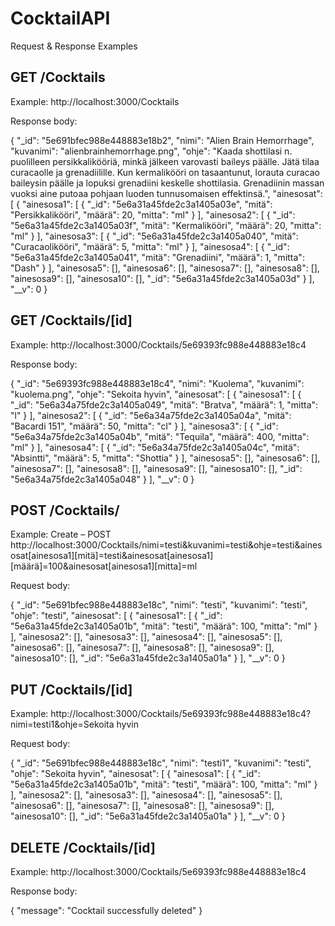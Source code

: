 # CocktailAPI
Request & Response Examples

## GET /Cocktails
Example: http://localhost:3000/Cocktails

Response body:

{
        "_id": "5e691bfec988e448883e18b2",
        "nimi": "Alien Brain Hemorrhage",
        "kuvanimi": "alienbrainhemorrhage.png",
        "ohje": "Kaada shottilasi n. puolilleen persikkalikööriä, minkä jälkeen varovasti baileys päälle. Jätä tilaa curacaolle ja grenadiilille. Kun kermalikööri on tasaantunut, lorauta curacao baileysin päälle ja lopuksi grenadiini keskelle shottilasia. Grenadiinin massan vuoksi aine putoaa pohjaan luoden tunnusomaisen effektinsä.",
        "ainesosat": [
            {
                "ainesosa1": [
                    {
                        "_id": "5e6a31a45fde2c3a1405a03e",
                        "mitä": "Persikkalikööri",
                        "määrä": 20,
                        "mitta": "ml"
                    }
                ],
                "ainesosa2": [
                    {
                        "_id": "5e6a31a45fde2c3a1405a03f",
                        "mitä": "Kermalikööri",
                        "määrä": 20,
                        "mitta": "ml"
                    }
                ],
                "ainesosa3": [
                    {
                        "_id": "5e6a31a45fde2c3a1405a040",
                        "mitä": "Curacaolikööri",
                        "määrä": 5,
                        "mitta": "ml"
                    }
                ],
                "ainesosa4": [
                    {
                        "_id": "5e6a31a45fde2c3a1405a041",
                        "mitä": "Grenadiini",
                        "määrä": 1,
                        "mitta": "Dash"
                    }
                ],
                "ainesosa5": [],
                "ainesosa6": [],
                "ainesosa7": [],
                "ainesosa8": [],
                "ainesosa9": [],
                "ainesosa10": [],
                "_id": "5e6a31a45fde2c3a1405a03d"
            }
        ],
        "__v": 0
    }
## GET /Cocktails/[id]
Example: http://localhost:3000/Cocktails/5e69393fc988e448883e18c4

Response body:

{
    "_id": "5e69393fc988e448883e18c4",
    "nimi": "Kuolema",
    "kuvanimi": "kuolema.png",
    "ohje": "Sekoita hyvin",
    "ainesosat": [
        {
            "ainesosa1": [
                {
                    "_id": "5e6a34a75fde2c3a1405a049",
                    "mitä": "Bratva",
                    "määrä": 1,
                    "mitta": "l"
                }
            ],
            "ainesosa2": [
                {
                    "_id": "5e6a34a75fde2c3a1405a04a",
                    "mitä": "Bacardi 151",
                    "määrä": 50,
                    "mitta": "cl"
                }
            ],
            "ainesosa3": [
                {
                    "_id": "5e6a34a75fde2c3a1405a04b",
                    "mitä": "Tequila",
                    "määrä": 400,
                    "mitta": "ml"
                }
            ],
            "ainesosa4": [
                {
                    "_id": "5e6a34a75fde2c3a1405a04c",
                    "mitä": "Absintti",
                    "määrä": 5,
                    "mitta": "Shottia"
                }
            ],
            "ainesosa5": [],
            "ainesosa6": [],
            "ainesosa7": [],
            "ainesosa8": [],
            "ainesosa9": [],
            "ainesosa10": [],
            "_id": "5e6a34a75fde2c3a1405a048"
        }
    ],
    "__v": 0
}
## POST /Cocktails/
Example: Create – POST http://localhost:3000/Cocktails/nimi=testi&kuvanimi=testi&ohje=testi&ainesosat[ainesosa1][mitä]=testi&ainesosat[ainesosa1][määrä]=100&ainesosat[ainesosa1][mitta]=ml

Request body:

{
        "_id": "5e691bfec988e448883e18c",
        "nimi": "testi",
        "kuvanimi": "testi",
        "ohje": "testi",
        "ainesosat": [
            {
                "ainesosa1": [
                    {
                        "_id": "5e6a31a45fde2c3a1405a01b",
                        "mitä": "testi",
                        "määrä": 100,
                        "mitta": "ml"
                    }
                ],
                "ainesosa2": [],
                "ainesosa3": [],
                "ainesosa4": [],
                "ainesosa5": [],
                "ainesosa6": [],
                "ainesosa7": [],
                "ainesosa8": [],
                "ainesosa9": [],
                "ainesosa10": [],
                "_id": "5e6a31a45fde2c3a1405a01a"
            }
        ],
        "__v": 0
    }
    
## PUT /Cocktails/[id]
Example: http://localhost:3000/Cocktails/5e69393fc988e448883e18c4?nimi=testi1&ohje=Sekoita hyvin
    
Request body:

{
        "_id": "5e691bfec988e448883e18c",
        "nimi": "testi1",
        "kuvanimi": "testi",
        "ohje": "Sekoita hyvin",
        "ainesosat": [
            {
                "ainesosa1": [
                    {
                        "_id": "5e6a31a45fde2c3a1405a01b",
                        "mitä": "testi",
                        "määrä": 100,
                        "mitta": "ml"
                    }
                ],
                "ainesosa2": [],
                "ainesosa3": [],
                "ainesosa4": [],
                "ainesosa5": [],
                "ainesosa6": [],
                "ainesosa7": [],
                "ainesosa8": [],
                "ainesosa9": [],
                "ainesosa10": [],
                "_id": "5e6a31a45fde2c3a1405a01a"
            }
        ],
        "__v": 0
    }
    
## DELETE /Cocktails/[id]
    
Example: http://localhost:3000/Cocktails/5e69393fc988e448883e18c4
    
Response body:

{
    "message": "Cocktail successfully deleted"
}
    

    

